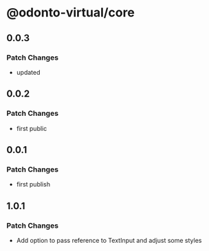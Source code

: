 # @odonto-virtual/core

## 0.0.3

### Patch Changes

- updated

## 0.0.2

### Patch Changes

- first public

## 0.0.1

### Patch Changes

- first publish

## 1.0.1

### Patch Changes

- Add option to pass reference to TextInput and adjust some styles
